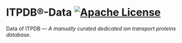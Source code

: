 # ITPDB®-Data [![Apache License](https://img.shields.io/badge/license-Apache-blue.svg)](https://github.com/ITPDB/ITPDB-Data/blob/master/LICENSE)
Data of ITPDB — _A manually curated dedicated ion transport proteins database_.
